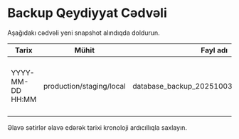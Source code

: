 # Backup Qeydiyyat Cədvəli

Aşağıdakı cədvəli yeni snapshot alındıqda doldurun.

| Tarix | Mühit | Fayl adı | Operator | Məqsəd | Qeydlər |
| --- | --- | --- | --- | --- | --- |
| YYYY-MM-DD HH:MM | production/staging/local | database_backup_20251003_pre_release.dump | ad.soyad | Pre-release 2.1.0 | Snapshot alınmazdan əvvəl `capture-migration-status.sh` işlədildi |

Əlavə sətirlər əlavə edərək tarixi kronoloji ardıcıllıqla saxlayın.

